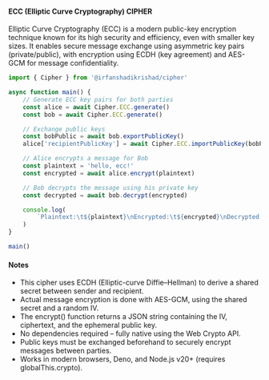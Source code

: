 #### ECC (Elliptic Curve Cryptography) CIPHER

Elliptic Curve Cryptography (ECC) is a modern public-key encryption technique known for its high security and efficiency, even with smaller key sizes. It enables secure message exchange using asymmetric key pairs (private/public), with encryption using ECDH (key agreement) and AES-GCM for message confidentiality.

```ts
import { Cipher } from '@irfanshadikrishad/cipher'

async function main() {
	// Generate ECC key pairs for both parties
	const alice = await Cipher.ECC.generate()
	const bob = await Cipher.ECC.generate()

	// Exchange public keys
	const bobPublic = await bob.exportPublicKey()
	alice['recipientPublicKey'] = await Cipher.ECC.importPublicKey(bobPublic)

	// Alice encrypts a message for Bob
	const plaintext = 'hello, ecc!'
	const encrypted = await alice.encrypt(plaintext)

	// Bob decrypts the message using his private key
	const decrypted = await bob.decrypt(encrypted)

	console.log(
		`Plaintext:\t${plaintext}\nEncrypted:\t${encrypted}\nDecrypted:\t${decrypted}`
	)
}

main()
```

#### Notes

- This cipher uses ECDH (Elliptic-curve Diffie–Hellman) to derive a shared secret between sender and recipient.
- Actual message encryption is done with AES-GCM, using the shared secret and a random IV.
- The encrypt() function returns a JSON string containing the IV, ciphertext, and the ephemeral public key.
- No dependencies required – fully native using the Web Crypto API.
- Public keys must be exchanged beforehand to securely encrypt messages between parties.
- Works in modern browsers, Deno, and Node.js v20+ (requires globalThis.crypto).

